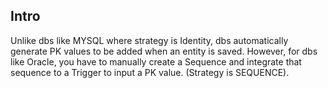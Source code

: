 ## Intro
Unlike dbs like MYSQL where strategy is Identity, dbs automatically generate PK values to be added when an entity is saved. However, for dbs
like Oracle, you have to manually create a Sequence and integrate that sequence to a Trigger to input a PK value. (Strategy is SEQUENCE).

